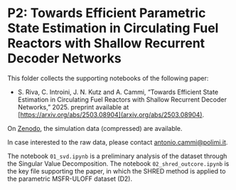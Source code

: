 # P2: Towards Efficient Parametric State Estimation in Circulating Fuel Reactors with Shallow Recurrent Decoder Networks

This folder collects the supporting notebooks of the following paper:

- S. Riva, C. Introini, J. N. Kutz and A. Cammi, “Towards Efficient State Estimation in
Circulating Fuel Reactors with Shallow Recurrent Decoder Networks,” 2025. preprint available at
[https://arxiv.org/abs/2503.08904](arxiv.org/abs/2503.08904).

On [Zenodo](https://zenodo.org/records/15015236), the simulation data (compressed) are available.

In case interested to the raw data, please contact antonio.cammi@polimi.it.

The notebook `01_svd.ipynb` is a preliminary analysis of the dataset through the Singular Value Decomposition. The notebook `02_shred_outcore.ipynb` is the key file supporting the paper, in which the SHRED method is applied to the parametric MSFR-ULOFF dataset (D2).
